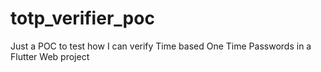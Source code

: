 # totp_verifier_poc
Just a POC to test how I can verify Time based One Time Passwords in a Flutter Web project
